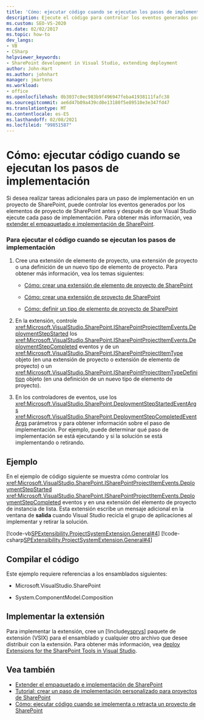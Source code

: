 ```yaml
---
title: 'Cómo: ejecutar código cuando se ejecutan los pasos de implementación | Microsoft Docs'
description: Ejecute el código para controlar los eventos generados por los elementos de proyecto de SharePoint antes y después de que Visual Studio ejecute un paso de implementación.
ms.custom: SEO-VS-2020
ms.date: 02/02/2017
ms.topic: how-to
dev_langs:
- VB
- CSharp
helpviewer_keywords:
- SharePoint development in Visual Studio, extending deployment
author: John-Hart
ms.author: johnhart
manager: jmartens
ms.workload:
- office
ms.openlocfilehash: 0b3037c0ec983b9f496947feba41938111fafc38
ms.sourcegitcommit: ae6d47b09a439cd0e13180f5e89510e3e347fd47
ms.translationtype: MT
ms.contentlocale: es-ES
ms.lasthandoff: 02/08/2021
ms.locfileid: "99851587"
---
```

# <a name="how-to-run-code-when-deployment-steps-are-executed"></a>Cómo: ejecutar código cuando se ejecutan los pasos de implementación
  Si desea realizar tareas adicionales para un paso de implementación en un proyecto de SharePoint, puede controlar los eventos generados por los elementos de proyecto de SharePoint antes y después de que Visual Studio ejecute cada paso de implementación. Para obtener más información, vea [extender el empaquetado e implementación de SharePoint](../sharepoint/extending-sharepoint-packaging-and-deployment.md).

### <a name="to-run-code-when-deployment-steps-are-executed"></a>Para ejecutar el código cuando se ejecutan los pasos de implementación

1. Cree una extensión de elemento de proyecto, una extensión de proyecto o una definición de un nuevo tipo de elemento de proyecto. Para obtener más información, vea los temas siguientes:

    - [Cómo: crear una extensión de elemento de proyecto de SharePoint](../sharepoint/how-to-create-a-sharepoint-project-item-extension.md)

    - [Cómo: crear una extensión de proyecto de SharePoint](../sharepoint/how-to-create-a-sharepoint-project-extension.md)

    - [Cómo: definir un tipo de elemento de proyecto de SharePoint](../sharepoint/how-to-define-a-sharepoint-project-item-type.md)

2. En la extensión, controle <xref:Microsoft.VisualStudio.SharePoint.ISharePointProjectItemEvents.DeploymentStepStarted> los <xref:Microsoft.VisualStudio.SharePoint.ISharePointProjectItemEvents.DeploymentStepCompleted> eventos y de un <xref:Microsoft.VisualStudio.SharePoint.ISharePointProjectItemType> objeto (en una extensión de proyecto o extensión de elemento de proyecto) o un <xref:Microsoft.VisualStudio.SharePoint.ISharePointProjectItemTypeDefinition> objeto (en una definición de un nuevo tipo de elemento de proyecto).

3. En los controladores de eventos, use los <xref:Microsoft.VisualStudio.SharePoint.DeploymentStepStartedEventArgs> <xref:Microsoft.VisualStudio.SharePoint.DeploymentStepCompletedEventArgs> parámetros y para obtener información sobre el paso de implementación. Por ejemplo, puede determinar qué paso de implementación se está ejecutando y si la solución se está implementando o retirando.

## <a name="example"></a>Ejemplo
 En el ejemplo de código siguiente se muestra cómo controlar los <xref:Microsoft.VisualStudio.SharePoint.ISharePointProjectItemEvents.DeploymentStepStarted> <xref:Microsoft.VisualStudio.SharePoint.ISharePointProjectItemEvents.DeploymentStepCompleted> eventos y en una extensión del elemento de proyecto de instancia de lista. Esta extensión escribe un mensaje adicional en la ventana de **salida** cuando Visual Studio recicla el grupo de aplicaciones al implementar y retirar la solución.

 [!code-vb[SPExtensibility.ProjectSystemExtension.General#4](../sharepoint/codesnippet/VisualBasic/projectsystemexamples/extension/handledeploymentstepevents.vb#4)]
 [!code-csharp[SPExtensibility.ProjectSystemExtension.General#4](../sharepoint/codesnippet/CSharp/projectsystemexamples/extension/handledeploymentstepevents.cs#4)]

## <a name="compile-the-code"></a>Compilar el código
 Este ejemplo requiere referencias a los ensamblados siguientes:

- Microsoft.VisualStudio.SharePoint

- System.ComponentModel.Composition

## <a name="deploy-the-extension"></a>Implementar la extensión
 Para implementar la extensión, cree un [!include[vsprvs](../sharepoint/includes/vsprvs-md.md)] paquete de extensión (VSIX) para el ensamblado y cualquier otro archivo que desee distribuir con la extensión. Para obtener más información, vea [deploy Extensions for the SharePoint Tools in Visual Studio](../sharepoint/deploying-extensions-for-the-sharepoint-tools-in-visual-studio.md).

## <a name="see-also"></a>Vea también
- [Extender el empaquetado e implementación de SharePoint](../sharepoint/extending-sharepoint-packaging-and-deployment.md)
- [Tutorial: crear un paso de implementación personalizado para proyectos de SharePoint](../sharepoint/walkthrough-creating-a-custom-deployment-step-for-sharepoint-projects.md)
- [Cómo: ejecutar código cuando se implementa o retracta un proyecto de SharePoint](../sharepoint/how-to-run-code-when-a-sharepoint-project-is-deployed-or-retracted.md)
